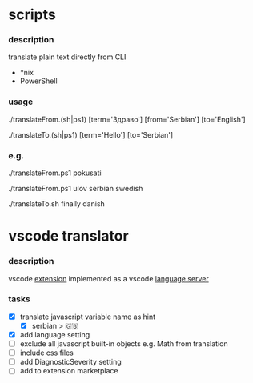# scripts
### description
translate plain text directly from CLI

* *nix
* PowerShell

### usage
./translateFrom.(sh|ps1) [term='Здраво'] [from='Serbian'] [to='English']

./translateTo.(sh|ps1) [term='Hello'] [to='Serbian']

### e.g.
./translateFrom.ps1 pokusati

./translateFrom.ps1 ulov serbian swedish

./translateTo.sh finally danish


# vscode translator
### description
vscode [extension](https://code.visualstudio.com/docs/editor/extension-gallery) implemented as a vscode [language server](https://code.visualstudio.com/api/language-extensions/language-server-extension-guide)

### tasks
- [x] translate javascript variable name as hint
  - [x] serbian > :uk:
- [x] add language setting
- [ ] exclude all javascript built-in objects e.g. Math from translation
- [ ] include css files
- [ ] add DiagnosticSeverity setting
- [ ] add to extension marketplace
